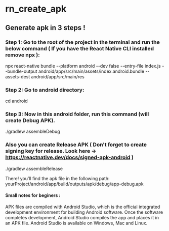 # rn_create_apk

## Generate apk in 3 steps !

### Step 1: Go to the root of the project in the terminal and run the below command ( If you have the React Native CLI installed remove npx ):

npx react-native bundle --platform android --dev false --entry-file index.js --bundle-output android/app/src/main/assets/index.android.bundle --assets-dest android/app/src/main/res

### Step 2: Go to android directory:

cd android

### Step 3: Now in this android folder, run this command (will create Debug APK). 

./gradlew assembleDebug

### Also you can create Release APK ( Don't forget to create signing key for release. Look here -> https://reactnative.dev/docs/signed-apk-android )

./gradlew assembleRelease

There! you’ll find the apk file in the following path:
yourProject/android/app/build/outputs/apk/debug/app-debug.apk


#### Small notes for beginers : 
APK files are compiled with Android Studio, which is the official integrated development environment for building Android software. 
Once the software completes development, Android Studio compiles the app and places it in an APK file. 
Android Studio is available on Windows, Mac and Linux.
